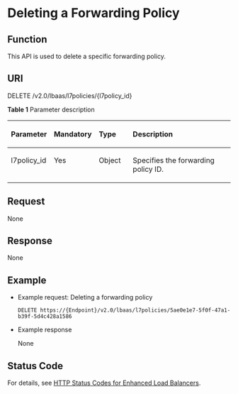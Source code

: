 # Deleting a Forwarding Policy<a name="EN-US_TOPIC_0136295319"></a>

## Function<a name="section1569947195915"></a>

This API is used to delete a specific forwarding policy.

## URI<a name="section1131040245"></a>

DELETE /v2.0/lbaas/l7policies/\{l7policy\_id\}

**Table  1**  Parameter description

<a name="table158419166402"></a>
<table><thead align="left"><tr id="row19584716114011"><th class="cellrowborder" valign="top" width="16%" id="mcps1.2.5.1.1"><p id="p15841916124016"><a name="p15841916124016"></a><a name="p15841916124016"></a>Parameter</p>
</th>
<th class="cellrowborder" valign="top" width="14.000000000000002%" id="mcps1.2.5.1.2"><p id="p447718103185"><a name="p447718103185"></a><a name="p447718103185"></a>Mandatory</p>
</th>
<th class="cellrowborder" valign="top" width="16%" id="mcps1.2.5.1.3"><p id="p75841316164014"><a name="p75841316164014"></a><a name="p75841316164014"></a>Type</p>
</th>
<th class="cellrowborder" valign="top" width="54%" id="mcps1.2.5.1.4"><p id="p14584151674011"><a name="p14584151674011"></a><a name="p14584151674011"></a>Description</p>
</th>
</tr>
</thead>
<tbody><tr id="row17158113918463"><td class="cellrowborder" valign="top" width="16%" headers="mcps1.2.5.1.1 "><p id="p6789122710454"><a name="p6789122710454"></a><a name="p6789122710454"></a>l7policy_id</p>
</td>
<td class="cellrowborder" valign="top" width="14.000000000000002%" headers="mcps1.2.5.1.2 "><p id="p14476710191816"><a name="p14476710191816"></a><a name="p14476710191816"></a>Yes</p>
</td>
<td class="cellrowborder" valign="top" width="16%" headers="mcps1.2.5.1.3 "><p id="p10789627154513"><a name="p10789627154513"></a><a name="p10789627154513"></a>Object</p>
</td>
<td class="cellrowborder" valign="top" width="54%" headers="mcps1.2.5.1.4 "><p id="p182291832134920"><a name="p182291832134920"></a><a name="p182291832134920"></a>Specifies the forwarding policy ID.</p>
</td>
</tr>
</tbody>
</table>

## Request<a name="section936817221503"></a>

None

## Response<a name="section243715298217"></a>

None

## Example<a name="section189883236519"></a>

-   Example request: Deleting a forwarding policy

    ```
    DELETE https://{Endpoint}/v2.0/lbaas/l7policies/5ae0e1e7-5f0f-47a1-b39f-5d4c428a1586
    ```

-   Example response

    None


## Status Code<a name="section6200237145116"></a>

For details, see  [HTTP Status Codes for Enhanced Load Balancers](http-status-codes-for-enhanced-load-balancers.md).

